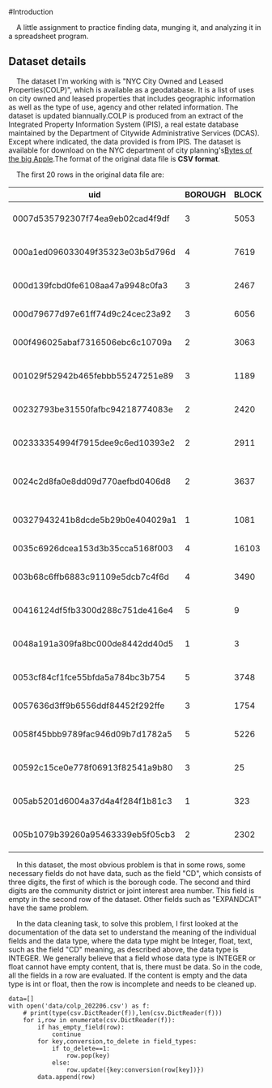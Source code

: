#Introduction

&nbsp;&nbsp;&nbsp;&nbsp;A little assignment to practice finding data, munging it, and analyzing it in a spreadsheet program.

## Dataset details

&nbsp;&nbsp;&nbsp;&nbsp;The dataset I'm working with is "NYC City Owned and Leased Properties(COLP)", which is available as a geodatabase. It is a list of uses on city owned and leased properties that includes geographic information as well as the type of use, agency and other related information. The dataset is updated biannually.COLP is produced from an extract of the Integrated Property Information System (IPIS), a real estate database maintained by the Department of Citywide Administrative Services (DCAS). Except where indicated, the data provided is from IPIS. The dataset is available for download on the NYC department of city planning's[Bytes of the big Apple](https://www1.nyc.gov/site/planning/data-maps/open-data/dwn-colp.pagec).The format of the original data file is **CSV format**.

&nbsp;&nbsp;&nbsp;&nbsp;The first 20 rows in the original data file are:


|uid|BOROUGH|BLOCK|LOT|BBL|MAPBBL|CD|HNUM|SNAME|ADDRESS|PARCELNAME|AGENCY|USECODE|USETYPE|OWNERSHIP|CATEGORY|EXPANDCAT|EXCATDESC|LEASED|FINALCOM|AGREEMENT|XCOORD|YCOORD|LATITUDE|LONGITUDE|DCPEDITED|GEOM|
|-|-|-|-|-|-|-|-|-|-|-|-|-|-|-|-|-|-|-|-|-|-|-|-|-|-|-|
|0007d535792307f74ea9eb02cad4f9df|3|5053|43|3050530043.00000000|3050530043.00000000||||||NYCTA|0860|TRANSIT FACILITY|C|1|7|"MAINTENANCE| STORAGE| & INFRASTRUCTURE USE"||||994808|177585|40.6541000|-73.9619490||0101000020D70800005D613127F05B2E41D482588E87AD0541|
|000a1ed096033049f35323e03b5d796d|4|7619|1|4076190001.00000000|4076190001.00000000|411|218-12|67 AVENUE|218-12 67 AVENUE|PS 46 AND PLAYGROUND (JOP)|EDUC|0211|ELEMENTARY SCHOOL|C|1|2|EDUCATIONAL USE||||1051294|211064|40.7457450|-73.7580430||0101000020D7080000B2DFC6EA9D0A30415ECC99F8C1C30941|
|000d139fcbd0fe6108aa47a9948c0fa3|3|2467|1|3024670001.00000000|3024670001.00000000|301|390|KENT AVENUE|390 KENT AVENUE|DFMCS CENTRAL REPAIR SHOP|DOT|0940|COMBINED MAINTENANCE/STORAGE FACILITY|C|1|7|"MAINTENANCE| STORAGE| & INFRASTRUCTURE USE"||||992910|198480|40.7114550|-73.9687630||0101000020D70800004F5099DD1B4D2E4116821B44823A0841|
|000d79677d97e61ff74d9c24cec23a92|3|6056|15|3060560015.00000000|3060560015.00000000|310|8602|7 AVENUE|8602 7 AVENUE|FUTURE SCHOOL|SCA|0220|HIGHER EDUCATION|O|1|2|EDUCATIONAL USE||||978210|164590|40.6184360|-74.0217560||0101000020D708000051B8293244DA2D417875505970170441|
|000f496025abaf7316506ebc6c10709a|2|3063|102|2030630102.00000000|2030630102.00000000|206|2132-52|ARTHUR AVENUE|2132-52 ARTHUR AVENUE|QUARRY ROAD BALLFIELDS PARK|PARKS|0432|PLAYING FIELD|C|1|3|CULTURAL & RECREATIONAL USE||||1014643|249191|40.8505950|-73.8901410||0101000020D70800004DB0ADF3E5F62E414C4600D2396B0E41|
|001029f52942b465febbb55247251e89|3|1189|31|3011890031.00000000|3011890031.00000000|309|960|CARROLL STREET|960 CARROLL STREET|TRANSIT POLICE DIST.#32 BMS|NYPD|0912|FACILITIES MAINTENANCE|C|1|7|"MAINTENANCE| STORAGE| & INFRASTRUCTURE USE"||||995480|182626|40.6679360|-73.9595190||0101000020D7080000B95CAE0130612E4148BA21B5104B0641|
|00232793be31550fafbc94218774083e|2|2420|170|2024200170.00000000|2024200170.00000000|204||||MORRISANIA AIR RIGHTS|NYCHA|0872|MUNICIPAL PARKING - OUTDOOR|O|1|7|"MAINTENANCE| STORAGE| & INFRASTRUCTURE USE"||||1007160|239710|40.8245950|-73.9172210||0101000020D7080000FFCD124270BC2E41F1CE65CFF1420D41|
|002333354994f7915dee9c6ed10393e2|2|2911|1|2029110001.00000000|2029110001.00000000|203|1420|WASHINGTON AVENUE|1420 WASHINGTON AVENUE|MORRIS HOUSES AND PLAYGROUND|NYCHA|0431|PLAYGROUND|O|1|3|CULTURAL & RECREATIONAL USE||||1010999|243993|40.8363400|-73.9033330||0101000020D7080000DB48052B6EDA2E4172026B5ECAC80D41|
|0024c2d8fa0e8dd09d770aefbd0406d8|2|3637|1|2036370001.00000000|2036370001.00000000|209|1790|STORY AVENUE|1790 STORY AVENUE|JAMES MONROE HOUSES AND SENIOR CENTER|NYCHA|1410|IN USE-RESIDENTIAL STRUCTURE|O|2|9|PROPERTY WITH RESIDENTIAL USE||||1021627|238894|40.8223060|-73.8649540||0101000020D70800002A85EBE8752D2F41D1F584F971290D41|
|00327943241b8dcde5b29b0e404029a1|1|1081|26|1010810026.00000000|1010810026.00000000|104|505|WEST   52 STREET|505 WEST   52 STREET|OASIS GARDEN|PARKS|0472|COMMUNITY GARDEN|C|1|3|CULTURAL & RECREATIONAL USE||||986680|218464|40.7663100|-73.9912280||0101000020D7080000D8B2BBC66F1C2E412301A43002AB0A41|
|0035c6926dcea153d3b35cca5168f003|4|16103|140|4161030140.00000000|4161030140.00000000|414||BEACH   80 STREET|BEACH   80 STREET||DSBS|1500|NO USE|C|3|8|PROPERTY WITH NO USE||||1037623|155091|40.5922050|-73.8078230||0101000020D7080000BE6D603A6EAA2F41D7852EAE99EE0241|
|003b68c6ffb6883c91109e5dcb7c4f6d|4|3490|1|4034900001.00000000|4034900001.00000000|405|66-56|FOREST AVENUE|66-56 FOREST AVENUE|IS 93 AND PLAYGROUND|PARKS|0430|PLAYGROUND/SPORTS AREA|C|1|3|CULTURAL & RECREATIONAL USE||||1011140|196386|40.7056700|-73.9030140||0101000020D708000090CDA52188DB2E411C4AA1CD0FF90741|
|00416124df5fb3300d288c751de416e4|5|9|6|5000090006.00000000|5000090006.00000000|501||STUYVESANT PLACE|STUYVESANT PLACE|ST GEORGE PARK|PARKS|0411|NEIGHBORHOOD SITTING AREA|C|1|3|CULTURAL & RECREATIONAL USE||||962641|174111|40.6445450|-74.0778670||0101000020D7080000A7AFB508A2602D41F258BCD9F8400541|
|0048a191a309fa8bc000de8442dd40d5|1|3|3|1000030003.00000000|1000030003.00000000|101||WHITEHALL STREET|WHITEHALL STREET|PETER MINUIT PLAZA/BATTERY PARK|PARKS|0440|PARK|C|1|3|CULTURAL & RECREATIONAL USE||||980605|195017|40.7019530|-74.0131460||0101000020D70800006C6231F2F9EC2D4157172C3049CE0741|
|0053cf84cf1fce55bfda5a784bc3b754|5|3748|53|5037480053.00000000|5037480053.00000000|502||DONGAN HILLS AVENUE|DONGAN HILLS AVENUE|NEW CREEK BLUEBELT|DEP|0471|NATURAL AREA/WETLAND/WILDLIFE REFUGE|C|1|3|CULTURAL & RECREATIONAL USE||||960779|150635|40.5801040|-74.0844950||0101000020D70800006C9D250D16522D413310D5465A630241|
|0057636d3ff9b6556ddf84452f292ffe|3|1754|26|3017540026.00000000|3017540026.00000000|303||MYRTLE AVENUE|MYRTLE AVENUE||HPD|1520|NO USE-VACANT LAND|C|3|8|PROPERTY WITH NO USE||D||997881|192468|40.6949470|-73.9508440||0101000020D7080000BD1DF318F2732E412969CDA5A17E0741|
|0058f45bbb9789fac946d09b7d1782a5|5|5226|20|5052260020.00000000|5052260020.00000000|503||RAMBLEWOOD AVENUE|RAMBLEWOOD AVENUE||DEP|0471|NATURAL AREA/WETLAND/WILDLIFE REFUGE|P|1|3|CULTURAL & RECREATIONAL USE||||940981|138446|40.5465730|-74.1556890||0101000020D7080000DBBA0E336AB72C413F73810A72E60041|
|00592c15ce0e778f06913f82541a9b80|3|25|12|3000250012.00000000|3000250012.00000000|302|11|WATER STREET|11 WATER STREET|UNDER BROOKLYN BRIDGE|DOT|0880|ROAD/HIGHWAY|C|1|7|"MAINTENANCE| STORAGE| & INFRASTRUCTURE USE"||||985923|195722|40.7038890|-73.9939660||0101000020D708000001E1A20786162E415754C23352E40741|
|005ab5201d6004a37d4a4f284f1b81c3|1|323|2|1003230002.00000000|1003230002.00000000|103|326|DELANCEY STREET|326 DELANCEY STREET|PUBLIC BATH HOUSE|PARKS|0440|PARK|C|1|3|CULTURAL & RECREATIONAL USE||||990598|200443|40.7168440|-73.9771000||0101000020D708000059F0CF400C3B2E4137398390D7770841|
|005b1079b39260a95463339eb5f05cb3|2|2302|12|2023020012.00000000|2023020012.00000000|201|383|EAST  140 STREET|383 EAST  140 STREET|PS 49 PLAYGROUND (JOP)|EDUC|0430|PLAYGROUND/SPORTS AREA|C|1|3|CULTURAL & RECREATIONAL USE||||1005456|234669|40.8107630|-73.9233940||0101000020D7080000F0BCA02920AF2E4129D7136D69A50C41|

&nbsp;&nbsp;&nbsp;&nbsp;In this dataset, the most obvious problem is that in some rows, some necessary fields do not have data, such as the field "CD", which consists of three digits, the first of which is the borough code. The second and third digits are the community district or joint interest area  number. This field is empty in the second row of the dataset. Other fields such as "EXPANDCAT" have the same problem.

&nbsp;&nbsp;&nbsp;&nbsp;In the data cleaning task, to solve this problem, I first looked at the documentation of the data set to understand the meaning of the individual fields and the data type, where the data type might be Integer, float, text, such as the field "CD" meaning, as described above, the data type is INTEGER. We generally believe that a field whose data type is INTEGER or float cannot have empty content, that is, there must be data. So in the code, all the fields in a row are evaluated. If the content is empty and the data type is int or float, then the row is incomplete and needs to be cleaned up.

```
data=[]
with open('data/colp_202206.csv') as f:
    # print(type(csv.DictReader(f)),len(csv.DictReader(f)))
    for i,row in enumerate(csv.DictReader(f)):
        if has_empty_field(row):
            continue
        for key,conversion,to_delete in field_types:
            if to_delete==1:
                row.pop(key)
            else:
                row.update({key:conversion(row[key])})
        data.append(row)
```
